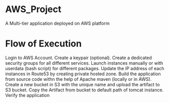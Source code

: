 # AWS_Project
A Multi-tier application deployed on AWS platform

# Flow of Execution
Login to AWS Account.
Create a keypair (optional).
Create a dedicated security groups for all different services.
Launch instances manually or with userdata (bash script) for different packages.
Update the IP address of each instances in Route53 by creating private hosted zone.
Build the application from source code withn the help of Apache maven (locally or in AWS).
Create a new bucket in S3 with the unique name and upload the artifact to S3 bucket.
Copy the Artifact from bucket to default path of tomcat instance.
Verify the application
